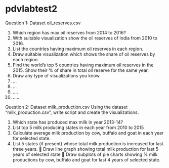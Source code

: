 # pdvlabtest2
Question 1: Dataset oil_reserves.csv
1. Which region has max oil reserves from 2014 to 2016?
2. With suitable visualization show the oil reserves of India from 2010 to 2016.
3. List the countries having maximum oil reserves in each region.
4. Draw suitable visualization which shows the share of oil reserves by each region.
5. Find the world’s top 5 countries having maximum oil reserves in the 2015. Show their % of share
in total oil reserve for the same year.
6. Draw any type of visualizations you know.
7. …
8. …
9. ….
10. …..

Question 2: Dataset milk_production.csv
Using the dataset “milk_production.csv”, write script and create the visualizations.
1. Which state has produced max milk in year 2013-14?
2. List top 5 milk producing states in each year from 2010 to 2015
3. Calculate average milk production by cow, buffalo and goat in each year for selected state.
4. List 5 states (if present) whose total milk production is increased for last three years.
 Draw line graph showing total milk production for last 5 years of selected state
 Draw subplots of pie charts showing % milk productions by cow, buffalo and goat for last 4 years of
selected state.
